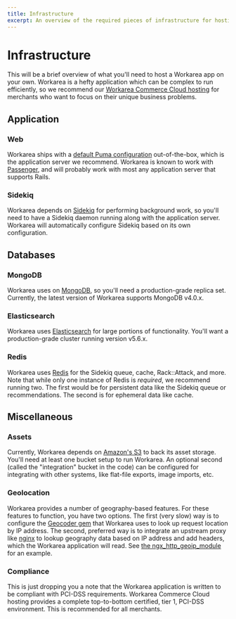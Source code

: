 ```yaml
---
title: Infrastructure
excerpt: An overview of the required pieces of infrastructure for hosting Workarea.
---
```


# Infrastructure

This will be a brief overview of what you'll need to host a Workarea app on your own. Workarea is a hefty application which can be complex to run efficiently, so we recommend our [Workarea Commerce Cloud hosting](https://www.workarea.com/pages/commerce-cloud) for merchants who want to focus on their unique business problems.

## Application

### Web

Workarea ships with a [default Puma configuration](https://github.com/workarea-commerce/workarea/blob/master/core/lib/workarea/configuration/puma.rb) out-of-the-box, which is the application server we recommend. Workarea is known to work with [Passenger](https://www.phusionpassenger.com), and will probably work with most any application server that supports Rails.

### Sidekiq

Workarea depends on [Sidekiq](https://sidekiq.org) for performing background work, so you'll need to have a Sidekiq daemon running along with the application server. Workarea will automatically configure Sidekiq based on its own configuration.

## Databases

### MongoDB

Workarea uses on [MongoDB](https://www.mongodb.com), so you'll need a production-grade replica set. Currently, the latest version of Workarea supports MongoDB v4.0.x.

### Elasticsearch

Workarea uses [Elasticsearch](https://www.elastic.co/products/elasticsearch) for large portions of functionality. You'll want a production-grade cluster running version v5.6.x.

### Redis

Workarea uses [Redis](https://redis.io) for the Sidekiq queue, cache, Rack::Attack, and more. Note that while only one instance of Redis is _required_, we recommend running two. The first would be for persistent data like the Sidekiq queue or recommendations. The second is for ephemeral data like cache.

## Miscellaneous

### Assets

Currently, Workarea depends on [Amazon's S3](https://aws.amazon.com/s3/) to back its asset storage. You'll need at least one bucket setup to run Workarea. An optional second (called the "integration" bucket in the code) can be configured for integrating with other systems, like flat-file exports, image imports, etc.

### Geolocation

Workarea provides a number of geography-based features. For these features to function, you have two options. The first (very slow) way is to configure the [Geocoder gem](https://github.com/alexreisner/geocoder) that Workarea uses to look up request location by IP address. The second, preferred way is to integrate an upstream proxy like [nginx](http://nginx.org) to lookup geography data based on IP address and add headers, which the Workarea application will read. See [the ngx_http_geoip_module](http://nginx.org/en/docs/http/ngx_http_geoip_module.html) for an example.

### Compliance

This is just dropping you a note that the Workarea application is written to be compliant with PCI-DSS requirements. Workarea Commerce Cloud hosting provides a complete top-to-bottom certified, tier 1, PCI-DSS environment. This is recommended for all merchants.
